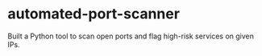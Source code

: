 # automated-port-scanner
Built a Python tool to scan open ports and flag high-risk services on given IPs. 
